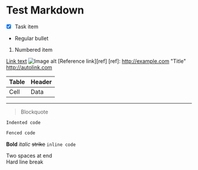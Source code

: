# Test Markdown

- [x] Task item
- Regular bullet

1. Numbered item

[Link text](http://example.com)
![Image alt](image.jpg)
[Reference link][ref]
[ref]: http://example.com "Title"
<http://autolink.com>
[^footnote]: Footnote definition

| Table | Header |
|-------|--------|
| Cell  | Data   |

---

> Blockquote

    Indented code

```javascript
Fenced code
```

**Bold** *italic* ~~strike~~ `inline code`

Two spaces at end  
Hard line break
